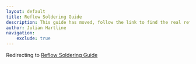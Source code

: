 ```yaml
---
layout: default
title: Reflow Soldering Guide
description: This guide has moved, follow the link to find the real reflow soldering guide.
author: Julian Hartline
navigation:
    exclude: true
---
```


Redirecting to <a href="/reflowsterresources/reflowsolderingguide.html">Reflow Soldering Guide</a>

<script type="text/javascript">
	window.onload = function() {
		window.location.replace("/reflowsterresources/reflowsolderingguide.html");
	}
</script>
